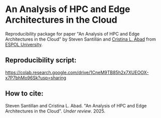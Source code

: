 # An Analysis of HPC and Edge Architectures in the Cloud
Reproducibility package for paper "An Analysis of HPC and Edge Architectures in the Cloud" by Steven Santillán and [Cristina L. Abad](https://sites.google.com/fiec.espol.edu.ec/cv-cabad/english) from [ESPOL University](https://www.espol.edu.ec/en).

## Reproducibility script:
https://colab.research.google.com/drive/1CneM9TB85h2x7XUEOOX-x7P7bhMo96Sk?usp=sharing

## How to cite:
Steven Santillan and Cristina L. Abad. "An Analysis of HPC and Edge Architectures in the Cloud". _Under review_. 2025.
